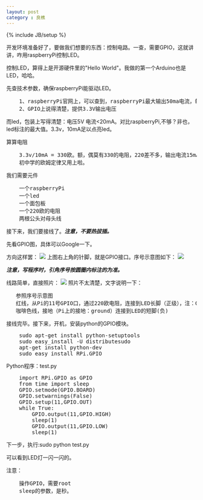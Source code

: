 ```yaml
---
layout: post
category : 良樵
---
```

{% include JB/setup %}

开发环境准备好了，要做我们想要的东西：控制电路。一查，需要GPIO，这就讲讲，咋用raspberryPi控制LED。

控制LED，算得上是开源硬件里的"Hello World"。我做的第一个Arduino也是LED，哈哈。

先查技术参数，确保raspberryPi能驱动LED。
<pre>
	1、raspberryPi官网上，可以查到，raspberryPi最大输出50ma电流，每个引脚最大15ma
	2、GPIO上说得清楚，提供3.3V输出电压
</pre>	
而led，包装上写得清楚：电压5V  电流<20mA。对比raspberryPi,不够？非也，led标注的最大值。3.3v，10mA足以点亮led。

算算电阻
<pre>
	3.3v/10mA = 330欧。额，偶莫有330的电阻，220差不多，输出电流15mA，小于20mA就烧不了。
	初中学的欧姆定律又用上啦。
</pre>

我们需要元件
<pre>
	一个raspberryPi
	一个led
	一个面包板
	一个220欧的电阻
	两根公头对母头线
</pre>

接下来，我们要接线了。***注意，不要热拔插。***

先看GPIO图，具体可以Google一下。

方向这样罢：
![](https://raw.github.com/hackeen/hackeen.github.com/master/img/20130607/raspberryPiGPIO.jpg)
上图右上角的针脚，就是GPIO接口。序号示意图如下：
![](https://raw.github.com/hackeen/hackeen.github.com/master/img/20130607/GPIO.png)

***注意，写程序时，引角序号按圆圈内标注的为准。***

线路简单，直接照片：
![](https://raw.github.com/hackeen/hackeen.github.com/master/img/20130607/Link.jpg)
照片不太清楚，文字说明一下：
<pre>
   参照序号示意图
   红线，从Pi的11号GPIO口，通过220欧电阻，连接到LED长脚（正级），注：GPIO口绿色的都可以接。
   咖啡色线，接地（Pi上的接地：ground）连接到LED的短脚(负)
</pre>	

接线完毕。接下来，开机，安装python的GPIO模块。
<pre>
	sudo apt-get install python-setuptools
	sudo easy_install -U distributesudo 
	apt-get install python-dev
	sudo easy_install RPi.GPIO
</pre>

Python程序：test.py
<pre>
	import RPi.GPIO as GPIO
	from time import sleep
	GPIO.setmode(GPIO.BOARD)
	GPIO.setwarnings(False)
	GPIO.setup(11,GPIO.OUT)
	while True:	
		GPIO.output(11,GPIO.HIGH)
		sleep(1)
		GPIO.output(11,GPIO.LOW)
		sleep(1)
</pre>	

下一步，执行:sudo python test.py

可以看到LED灯一闪一闪的。

注意：
<pre>
	操作GPIO，需要root
	sleep的参数，是秒。
</pre>	
